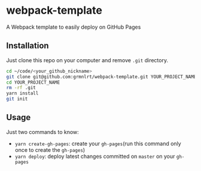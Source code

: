 # webpack-template
A Webpack template to easily deploy on GitHub Pages

## Installation

Just clone this repo on your computer and remove `.git` directory.

```bash
cd ~/code/<your_github_nickname>
git clone git@github.com:grmnlrt/webpack-template.git YOUR_PROJECT_NAME
cd YOUR_PROJECT_NAME
rm -rf .git
yarn install
git init
```

## Usage

Just two commands to know:
- `yarn create-gh-pages`: create your `gh-pages`(run this command only once to create the `gh-pages`)
- `yarn deploy`: deploy latest changes committed on `master` on your `gh-pages`

